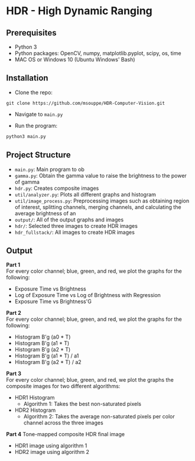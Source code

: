 # HDR - High Dynamic Ranging

## Prerequisites
- Python 3 
- Python packages: OpenCV, numpy, matplotlib.pyplot, scipy, os, time
- MAC OS or Windows 10 (Ubuntu Windows' Bash)

## Installation 
* Clone the repo:
``` 
git clone https://github.com/msouppe/HDR-Computer-Vision.git
```

* Navigate to `main.py`

* Run the program:
```bash
python3 main.py 
```

## Project Structure
* `main.py`: Main program to ob
* `gamma.py`: Obtain the gamma value to raise the brightness to the power of gamma
* `hdr.py`: Creates composite images
* `util/analyzer.py`: Plots all different graphs and histogram
* `util/image_process.py`: Preprocessing images such as obtaining region of interest, splitting channels, merging channels, and calculating the average brightness of an 
* `output/`: All of the output graphs and images 
* `hdr/`: Selected three images to create HDR images
* `hdr_fullstack/`: All images to create HDR images 
  
## Output
**Part 1**  
For every color channel; blue, green, and red, we plot the graphs for the following:  
* Exposure Time vs Brightness  
* Log of Exposure Time vs Log of Brightness with Regression  
* Exposure Time vs Brightness'G  
  
**Part 2**  
For every color channel; blue, green, and red, we plot the graphs for the following:     
* Histogram B'g (a0 * T)   
* Histogram B'g (a1 * T)   
* Histogram B'g (a2 * T)     
* Histogram B'g (a1 * T) / a1      
* Histogram B'g (a2 * T) / a2     
  
**Part 3**  
For every color channel; blue, green, and red, we plot the graphs the composite images for two different algorithms:
* HDR1 Histogram
  * Algorithm 1: Takes the best non-saturated pixels
* HDR2 Histogram 
  * Algorithm 2: Takes the average non-saturated pixels per color channel across the three images

**Part 4** 
Tone-mapped composite HDR final image
* HDR1 image using algorithm 1
* HDR2 image using algorithm 2
